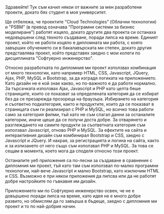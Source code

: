 Здравейте! Тук съм качил някои от важните за мен разработени проекти, докато бях студент в моя университет.

Ще отбележа, че проектите "Cloud Technologies" (Облачни технологии) и "PSBM" (в превод означава "Програмни системи за бизнес моделиране") работят изцяло, докато другите два проекта си останаха недовършени след тяхното създаване, поради липса на време.
Единият проект, който не работи изцяло е дипломната ми работа, с която завърших обучението си в бакалавърската ми степен, докато другия представлява проект, който представях заедно с мои колеги по дисциплината "Софтуерно инженерство".

Относно разработката по дипломния ми проект използвах комбинация от много технологии, като например HTML, CSS, Javascript, JQuery, Ajax, PHP, MySQL и Bootstrap, за да изградя логиката на приложението. Като дизайн не е кой знае какво, но по-важното е да работи нормално.
За търсачката използвах Ajax, Javascript и PHP като целта беше страниците, които се показват за определената категория да се избират без да се презарежда прозореца на браузъра. Избирането на категория и съответно подкатегория, както и продуктите, 
които да се показват в страницата съм ги реализирал с PHP и MySQL, но всичко това работи само за категория филми, тъй като не съм слагал данни за останалите категории, иначе щеше да се получи доста добре.
За отварянето и разглеждането на самите продукти за съответната категория съм използвал Javascript, отново PHP и MySQL. За ефектите на сайта и интерактивния дизайн съм комбинирал Bootstrap и CSS, заедно с Javascript и JQuery.
И накрая, за регистрацията и логина на сайта, както и за излизането от него също съм използвал PHP и MySQL. За това се сещам в момента, което мога да споделя относно този проект.

Останалите уеб приложения са по-лесни за създаване в сравнение с дипломния ми проект, тъй като там съм използвал по-малко програмни технологии, най-вече Javascript и малко Bootstrap, като изключим HTML и CSS. Възможно е при някои приложения да липсва или да не работят добре настройките по гъвкавия им дизайн. 

Приложението ми по Софтуерно инженерство освен, че не е довършено поради липса на време, като идея не е много добре развито, но обмислям да го завърша в бъдеще, заедно с дипломния ми проект и то по най-добрия начин.
